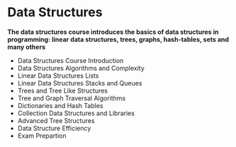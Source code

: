 # Data Structures

**The data structures course introduces the basics of data structures in programming: linear data structures, trees, graphs, hash-tables, sets and many others**

- Data Structures Course Introduction
- Data Structures Algorithms and Complexity
- Linear Data Structures Lists
- Linear Data Structures Stacks and Queues
- Trees and Tree Like Structures
- Tree and Graph Traversal Algorithms
- Dictionaries and Hash Tables
- Collection Data Structures and Libraries
- Advanced Tree Structures
- Data Structure Efficiency
- Exam Prepartion
